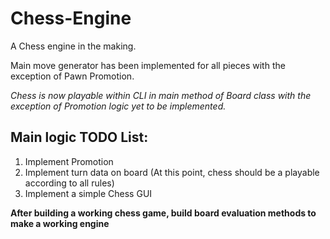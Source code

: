 # Chess-Engine

A Chess engine in the making.

Main move generator has been implemented for all pieces with the exception of Pawn Promotion.

_Chess is now playable within CLI in main method of Board class with the exception of Promotion logic yet to be implemented._

## Main logic TODO List:
1) Implement Promotion 
2) Implement turn data on board (At this point, chess should be a playable according to all rules)
3) Implement a simple Chess GUI


**After building a working chess game, build board evaluation methods to make a working engine**
